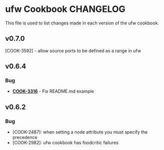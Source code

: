 ufw Cookbook CHANGELOG
======================
This file is used to list changes made in each version of the ufw cookbook.


v0.7.0
------
[COOK-3592] - allow source ports to be defined as a range in ufw


v0.6.4
------
### Bug
- **[COOK-3316](https://tickets.opscode.com/browse/COOK-3316)** - Fix README.md example

v0.6.2
------
### Bug
- [COOK-2487]: when setting a node attribute you must specify the precedence
- [COOK-2982]: ufw cookbook has foodcritic failures
